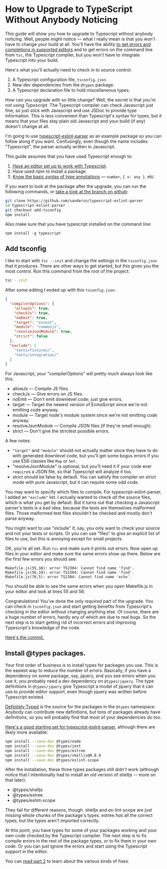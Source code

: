 # How to Upgrade to TypeScript Without Anybody Noticing

This guide will show you how to upgrade to Typescript without anybody
noticing. Well, people *might* notice &mdash; what I really mean is
that you won't have to change your build at all. You'll have the
ability
[to get errors and completions in supported editors](https://github.com/Microsoft/TypeScript/wiki/TypeScript-Editor-Support)
and to get errors on the command line from `tsc`, the Typescript
compiler, but you won't have to integrate Typescript into your build.

Here's what you'll actually need to check in to source control:

1. A Typescript configuration file, `tsconfig.json`.
2. New dev dependencies from the `@types` package.
3. A Typescript declaration file to hold miscellaneous types.

How can you upgrade with so little change? Well, the secret is that
*you're not using Typescript*. The Typescript compiler can check
Javascript just fine, so just stick with Javascript and use JSDoc to
provide type information. This is less convenient than Typescript's
syntax for types, but it means that your files stay plain old
Javascript and your build (if any) doesn't change at all.

I'm going to use
[typescript-eslint-parser](https://github.com/eslint/typescript-eslint-parser)
as an example package so you can follow along if you want.
Confusingly, even though the name includes "Typescript", the parser actually
written in Javascript.

This guide assumes that you have used Typescript enough to:

1. [Have an editor set up to work with Typescript](https://github.com/Microsoft/TypeScript/wiki/TypeScript-Editor-Support).
2. Have used npm to install a package.
3. [Know the basic syntax of type annotations](http://2ality.com/2018/04/type-notation-typescript.html) &mdash; `number`,
`{ x: any }`, etc.

If you want to look at the package after the upgrade, you can run the
following commands, or
[take a look at the branch on github](https://github.com/eslint/typescript-eslint-parser/compare/master...sandersn:add-tsconfig):

```sh
git clone https://github.com/sandersn/typescript-eslint-parser
cd typescript-eslint-parser
git checkout add-tsconfig
npm install
```

Also make sure that you have typescript installed on the command line:

```
npm install -g typescript
```

## Add tsconfig

I like to start with `tsc --init` and change the settings in the
`tsconfig.json` that it produces. There are other ways to get started,
but this gives you the most control. Run this command from the root of
the project:

```sh
tsc --init
```

After some editing I ended up with this `tsconfig.json`:

```json
{
  "compilerOptions": {
    "allowJs": true,
    "checkJs": true,
    "noEmit": true,
    "target": "esnext",
    "module": "commonjs",
    "resolveJsonModule": true,
    "strict": false
  },
  "exclude": [
    "tests/fixtures/",
    "tests/integration/"
  ]
}
```

For Javascript, your "compilerOptions" will pretty much always look
like this.

* allowJs &mdash; Compile JS files.
* checkJs &mdash; Give errors on JS files.
* noEmit &mdash; Don't emit downlevel code; just give errors.
* target &mdash; Target the newest version of EcmaScript since we're
  not emitting code anyway.
* module &mdash; Target node's module system since we're not emitting
  code anyway.
* resolveJsonModule &mdash; Compile JSON files (if they're small enough).
* strict &mdash; Don't give the strictest possible errors.

A few notes:
* `"target"` and `"module"` should not actually matter since they have to do
with generated downlevel code, but you'll get some bogus errors if you
use ES6 classes like `Map` or `Set`.
* "resolveJsonModule" is optional, but you'll need it if your
code ever `require`s a JSON file, so that Typescript will analyze it
too.
* strict should be false by default. You can satisfy the compiler on
  strict mode with pure Javascript, but it can require some odd code.

You may want to specify which files to compile. For
typescript-eslint-parser, I added an `"exclude"` list. I actually
wanted to check *all* the source files, which is what you get by
default. But it turns out that checking a Javascript parser's tests is
a bad idea, because the tests are themselves malformed files. Those
malformed test files shouldn't be checked and mostly don't parse
anyway.

You might want to use "include" if, say, you only want to check your
source and not your tests or scripts. Or you can use "files" to give
an explicit list of files to use, but this is annoying except for
small projects.

OK, you're all set. Run `tsc` and make sure it prints out errors. Now open up
files in your editor and make sure the same errors show up there.
Below are the first few errors you should see:

```
Makefile.js(55,18): error TS2304: Cannot find name 'find'.
Makefile.js(56,19): error TS2304: Cannot find name 'find'.
Makefile.js(70,5): error TS2304: Cannot find name 'echo'.
```

You should be able to see the same errors when you open Makefile.js in
your editor and look at lines 55 and 56.

Congratulations! You've done the only *required* part of the upgrade.
You can check in `tsconfig.json` and start getting benefits from
Typescript's checking in the editor without changing anything else. Of
course, there are a huge number of errors, hardly any of which are due
to real bugs. So the next step is to start getting rid of incorrect
errors and improving Typescript's knowledge of the code.

[Here's the commit.](https://github.com/eslint/typescript-eslint-parser/commit/9ee85f151b0ef81fa592ddbdb4f60aeb842ae42c)

## Install @types packages.

Your first order of business is to install types for packages you use.
This is the easiest way to reduce the number of errors. Basically, if
you have a dependency on some package, say, jquery, and you see errors
when you use it, you probably need a dev dependency on
`@types/jquery`. The type definitions in `@types/jquery` give
Typescript a model of jquery that it can use to provide editor
support, even though jquery was written before Typescript existed.

[Definitely Typed](https://github.com/DefinitelyTyped/DefinitelyTyped)
is the source for the packages in the `@types` namespace. Anybody can
contribute new definitions, but tons of packages already have
definitions, so you will probably find that most of your dependencies
do too.

[Here's a good starting set for typescript-eslint-parser](https://github.com/eslint/typescript-eslint-parser/commit/0a8bf69fc1d8c0967e7e67ade2fec38ddfeefeda),
although there are likely more available:

```sh
npm install --save-dev @types/node
npm install --save-dev @types/jest
npm install --save-dev @types/estree
npm install --save-dev @types/shelljs@0.8.0
npm install --save-dev @types/eslint-scope
```

After the installation, these three types
packages still didn't work (although notice that I intentionally had
to install an old version of shelljs -- more on that later):

* @types/shelljs
* @types/estree
* @types/eslint-scope

They fail for different reasons, though. shelljs and es-lint-scope are
just missing whole chunks of the package's types. estree *has* all the
correct types, but the types aren't imported correctly.

At this point, you have types for some of your packages working and
your own code checked by the Typescript compiler. The next step is to
fix compile errors in the rest of the package types, or to fix them in your
own code. Or you can just ignore the errors and start using the
Typescript support in the editor.

You can
[read part 2](How-to-upgrade-to-Typescript-without-anybody-noticing-part-2.md)
to learn about the various kinds of fixes.
